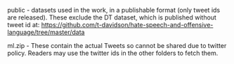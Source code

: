 public - datasets used in the work, in a publishable format (only tweet ids are released). These exclude the DT dataset, which is published without tweet id at:
https://github.com/t-davidson/hate-speech-and-offensive-language/tree/master/data




ml.zip - These contain the actual Tweets so cannot be shared due to twitter policy. Readers may use the twitter ids in the other folders to fetch them.
